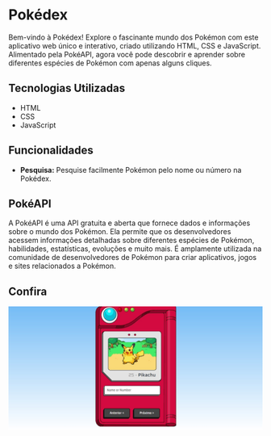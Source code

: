 # Pokédex

Bem-vindo à Pokédex! Explore o fascinante mundo dos Pokémon com este aplicativo web único e interativo, criado utilizando HTML, CSS e JavaScript. Alimentado pela PokéAPI, agora você pode descobrir e aprender sobre diferentes espécies de Pokémon com apenas alguns cliques.

## Tecnologias Utilizadas

- HTML
- CSS
- JavaScript

## Funcionalidades

- **Pesquisa:** Pesquise facilmente Pokémon pelo nome ou número na Pokédex.


## PokéAPI

A PokéAPI é uma API gratuita e aberta que fornece dados e informações sobre o mundo dos Pokémon. Ela permite que os desenvolvedores acessem informações detalhadas sobre diferentes espécies de Pokémon, habilidades, estatísticas, evoluções e muito mais. É amplamente utilizada na comunidade de desenvolvedores de Pokémon para criar aplicativos, jogos e sites relacionados a Pokémon.

## Confira


  <img src="./images/poke.jpg" >



